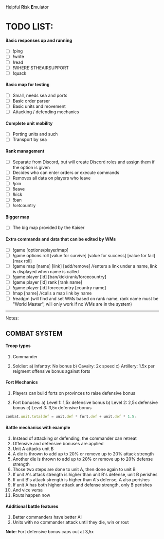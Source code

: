 **H**elpful
**R**isk
**E**mulator

# TODO LIST:

#### Basic responses up and running
- [ ] !ping
- [ ] !write
- [ ] !read
- [ ] !WHERE'STHEAIRSUPPORT
- [ ] !quack

#### Basic map for testing
- [ ] Small, needs sea and ports
- [ ] Basic order parser
- [ ] Basic units and movement
- [ ] Attacking / defending mechanics

#### Complete unit mobility
- [ ] Porting units and such
- [ ] Transport by sea

#### Rank management
- [ ] Separate from Discord, but will create Discord roles and assign them if the option is given
- [ ] Decides who can enter orders or execute commands
- [ ] Removes all data on players who leave
- [ ] !join
- [ ] !leave
- [ ] !kick
- [ ] !ban
- [ ] !setcountry

#### Bigger map
- [ ] The big map provided by the Kaiser

#### Extra commands and data that can be edited by WMs
- [ ] !game [options/player/map]
- [ ] !game options roll [value for survive] [value for success] [value for fail] [max roll]
- [ ] !game map [name] [link] [add/remove]  //enters a link under a name, link is displayed when name is called
- [ ] !game player [id] [ban/kick/rank/forcecountry]
- [ ] !game player [id] rank [rank name]
- [ ] !game player [id] forcecountry [country name]
- [ ] !map [name]  //calls a map link by name
- [ ] !readgm (will find and set WMs based on rank name, rank name must be "World Master", will only work if no WMs are in the system)

---

Notes:

## COMBAT SYSTEM

#### Troop types

1. Commander

2. Soldier:
	a) Infantry: No bonus
	b) Cavalry: 2x speed
	c) Artillery: 1.5x per reigment offensive bonus against forts

#### Fort Mechanics

1. Players can build forts on provinces to raise defensive bonus

2. Fort bonuses:
	a) Level 1: 1,5x defensive bonus
	b) Level 2: 2,5x defensive bonus
	c) Level 3: 3,5x defensive bonus

```js
combat.unit.totaldef = unit.def * fort.def + unit.def * 1.5;
```

#### Battle mechanics with example

1. Instead of attacking or defending, the commander can retreat
2. Offensive and defensive bonuses are applied
3. Unit A attacks unit B
4. A die is thrown to add up to 20% or remove up to 20% attack strength
5. Another die is thrown to add up to 20% or remove up to 20% defense strength
6. Those two steps are done to unit A, then done again to unit B
7. If unit A's attack strength is higher than unit B's defense, unit B perishes
8. If unit B's attack strength is higher than A's defense, A also perishes
9. If unit A has both higher attack and defense strength, only B perishes
10. And vice versa
11. Routs happen now

#### Additional battle features

1. Better commanders have better AI
2. Units with no commander attack until they die, win or rout

**Note**: Fort defensive bonus caps out at 3,5x





